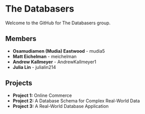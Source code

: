 # The Databasers 

Welcome to the GitHub for The Databasers group. 

## Members
- **Osamudiamen (Mudia) Eastwood** - mudia5
- **Matt Eichelman** - meichelman
- **Andrew Kallmeyer** - AndrewKallmeyer1
- **Julia Lin** - julialin214


## Projects
- **Project 1:** Online Commerce 
- **Project 2:** A Database Schema for Complex Real-World Data
- **Project 3:** A Real-World Database Application
